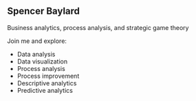 ## Spencer Baylard

Business analytics, process analysis, and strategic game theory

Join me and explore:

- Data analysis
- Data visualization
- Process analysis
- Process improvement
- Descriptive analytics
- Predictive analytics
